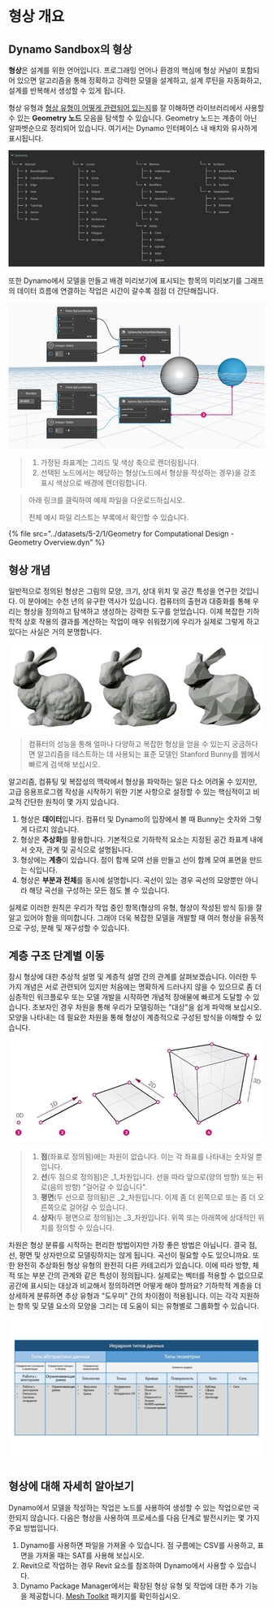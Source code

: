 # 형상 개요

## Dynamo Sandbox의 형상

**형상**은 설계를 위한 언어입니다. 프로그래밍 언어나 환경의 핵심에 형상 커널이 포함되어 있으면 알고리즘을 통해 정확하고 강력한 모델을 설계하고, 설계 루틴을 자동화하고, 설계를 반복해서 생성할 수 있게 됩니다.

형상 유형과 [형상 유형이 어떻게 관련되어 있는지](1-geometry-overview.md#stepping-through-the-hierarchy)를 잘 이해하면 라이브러리에서 사용할 수 있는 **Geometry 노드** 모음을 탐색할 수 있습니다. Geometry 노드는 계층이 아닌 알파벳순으로 정리되어 있습니다. 여기서는 Dynamo 인터페이스 내 배치와 유사하게 표시됩니다.

![](../images/5-2/1/geometryoverview-geometryindynamo.jpg)

또한 Dynamo에서 모델을 만들고 배경 미리보기에 표시되는 항목의 미리보기를 그래프의 데이터 흐름에 연결하는 작업은 시간이 갈수록 점점 더 간단해집니다.

![](../images/5-2/1/GeometryforComputationalDesign-Overview.jpg)

> 1. 가정된 좌표계는 그리드 및 색상 축으로 렌더링됩니다.
> 2. 선택된 노드에서는 해당하는 형상(노드에서 형상을 작성하는 경우)을 강조 표시 색상으로 배경에 렌더링합니다.

> 아래 링크를 클릭하여 예제 파일을 다운로드하십시오.
>
> 전체 예시 파일 리스트는 부록에서 확인할 수 있습니다.

{% file src="../datasets/5-2/1/Geometry for Computational Design - Geometry Overview.dyn" %}

## 형상 개념

일반적으로 정의된 형상은 그림의 모양, 크기, 상대 위치 및 공간 특성을 연구한 것입니다. 이 분야에는 수천 년의 유구한 역사가 있습니다. 컴퓨터의 출현과 대중화를 통해 우리는 형상을 정의하고 탐색하고 생성하는 강력한 도구를 얻었습니다. 이제 복잡한 기하학적 상호 작용의 결과를 계산하는 작업이 매우 쉬워졌기에 우리가 실제로 그렇게 하고 있다는 사실은 거의 분명합니다.

![Stanford Bunny](../images/5-2/1/StanfordBunny.jpg)

> 컴퓨터의 성능을 통해 얼마나 다양하고 복잡한 형상을 얻을 수 있는지 궁금하다면 알고리즘을 테스트하는 데 사용되는 표준 모델인 Stanford Bunny를 웹에서 빠르게 검색해 보십시오.

알고리즘, 컴퓨팅 및 복잡성의 맥락에서 형상을 파악하는 일은 다소 어려울 수 있지만, 고급 응용프로그램 작성을 시작하기 위한 기본 사항으로 설정할 수 있는 핵심적이고 비교적 간단한 원칙이 몇 가지 있습니다.

1. 형상은 **데이터**입니다. 컴퓨터 및 Dynamo의 입장에서 볼 때 Bunny는 숫자와 그렇게 다르지 않습니다.
2. 형상은 **추상화**를 활용합니다. 기본적으로 기하학적 요소는 지정된 공간 좌표계 내에서 숫자, 관계 및 공식으로 설명됩니다.
3. 형상에는 **계층**이 있습니다. 점이 함께 모여 선을 만들고 선이 함께 모여 표면을 만드는 식입니다.
4. 형상은 **부분과 전체**를 동시에 설명합니다. 곡선이 있는 경우 곡선의 모양뿐만 아니라 해당 곡선을 구성하는 모든 점도 볼 수 있습니다.

실제로 이러한 원칙은 우리가 작업 중인 항목(형상의 유형, 형상이 작성된 방식 등)을 잘 알고 있어야 함을 의미합니다. 그래야 더욱 복잡한 모델을 개발할 때 여러 형상을 유동적으로 구성, 분해 및 재구성할 수 있습니다.

## 계층 구조 단계별 이동

잠시 형상에 대한 추상적 설명 및 계층적 설명 간의 관계를 살펴보겠습니다. 이러한 두 가지 개념은 서로 관련되어 있지만 처음에는 명확하게 드러나지 않을 수 있으므로 좀 더 심층적인 워크플로우 또는 모델 개발을 시작하면 개념적 장애물에 빠르게 도달할 수 있습니다. 초보자인 경우 차원을 통해 우리가 모델링하는 "대상"을 쉽게 파악해 보십시오. 모양을 나타내는 데 필요한 차원을 통해 형상이 계층적으로 구성된 방식을 이해할 수 있습니다.

![계산 형상](../images/5-2/1/GeometryDimensionality.jpg)

> 1. **점**(좌표로 정의됨)에는 차원이 없습니다. 이는 각 좌표를 나타내는 숫자일 뿐입니다.
> 2. **선**(두 점으로 정의됨)은 _1_차원입니다. 선을 따라 앞으로(양의 방향) 또는 뒤로(음의 방향) "걸어갈 수 있습니다".
> 3. **평면**(두 선으로 정의됨)은 _2_차원입니다. 이제 좀 더 왼쪽으로 또는 좀 더 오른쪽으로 걸어갈 수 있습니다.
> 4. **상자**(두 평면으로 정의됨)는 _3_차원입니다. 위쪽 또는 아래쪽에 상대적인 위치를 정의할 수 있습니다.

차원은 형상 분류를 시작하는 편리한 방법이지만 가장 좋은 방법은 아닙니다. 결국 점, 선, 평면 및 상자만으로 모델링하지는 않게 됩니다. 곡선이 필요할 수도 있으니까요. 또한 완전히 추상화된 형상 유형의 완전히 다른 카테고리가 있습니다. 이에 따라 방향, 체적 또는 부분 간의 관계와 같은 특성이 정의됩니다. 실제로는 벡터를 적용할 수 없으므로 공간에 표시되는 대상과 비교해서 정의하려면 어떻게 해야 할까요? 기하학적 계층을 더 상세하게 분류하면 추상 유형과 "도우미" 간의 차이점이 적용됩니다. 이는 각각 지원하는 항목 및 모델 요소의 모양을 그리는 데 도움이 되는 유형별로 그룹화할 수 있습니다.

![형상 계층](../images/5-2/1/GeometryHierarchy.jpg)

## 형상에 대해 자세히 알아보기

Dynamo에서 모델을 작성하는 작업은 노드를 사용하여 생성할 수 있는 작업으로만 국한되지 않습니다. 다음은 형상을 사용하여 프로세스를 다음 단계로 발전시키는 몇 가지 주요 방법입니다.

1. Dynamo를 사용하면 파일을 가져올 수 있습니다. 점 구름에는 CSV를 사용하고, 표면을 가져올 때는 SAT를 사용해 보십시오.
2. Revit으로 작업하는 경우 Revit 요소를 참조하여 Dynamo에서 사용할 수 있습니다.
3. Dynamo Package Manager에서는 확장된 형상 유형 및 작업에 대한 추가 기능을 제공합니다. [Mesh Toolkit](https://github.com/DynamoDS/Dynamo/wiki/Dynamo-Mesh-Toolkit) 패키지를 확인하십시오.
